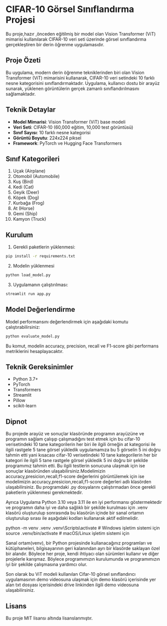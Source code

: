 # CIFAR-10 Görsel Sınıflandırma Projesi

Bu proje,hazır ,önceden eğitilmiş bir model olan Vision Transformer (ViT) mimarisi kullanılarak CIFAR-10 veri seti üzerinde görsel sınıflandırma gerçekleştiren bir derin öğrenme uygulamasıdır.

## Proje Özeti

Bu uygulama, modern derin öğrenme tekniklerinden biri olan Vision Transformer (ViT) mimarisini kullanarak, CIFAR-10 veri setindeki 10 farklı nesne kategorisini sınıflandırmaktadır. Uygulama, kullanıcı dostu bir arayüz sunarak, yüklenen görüntülerin gerçek zamanlı sınıflandırılmasını sağlamaktadır. 

## Teknik Detaylar

- **Model Mimarisi**: Vision Transformer (ViT) base modeli
- **Veri Seti**: CIFAR-10 (60,000 eğitim, 10,000 test görüntüsü)
- **Sınıf Sayısı**: 10 farklı nesne kategorisi
- **Görüntü Boyutu**: 224x224 piksel
- **Framework**: PyTorch ve Hugging Face Transformers

## Sınıf Kategorileri

1. Uçak (Airplane)
2. Otomobil (Automobile)
3. Kuş (Bird)
4. Kedi (Cat)
5. Geyik (Deer)
6. Köpek (Dog)
7. Kurbağa (Frog)
8. At (Horse)
9. Gemi (Ship)
10. Kamyon (Truck)

## Kurulum

1. Gerekli paketlerin yüklenmesi:
```bash
pip install -r requirements.txt
```
2. Modelin yüklenmesi
```bash
python load_model.py

```
3. Uygulamanın çalıştırılması:
```bash
streamlit run app.py
```

## Model Değerlendirme

Model performansını değerlendirmek için aşağıdaki komutu çalıştırabilirsiniz:
```bash
python evaluate_model.py
```

Bu komut, modelin accuracy, precision, recall ve F1-score gibi performans metriklerini hesaplayacaktır.

## Teknik Gereksinimler

- Python 3.7+
- PyTorch
- Transformers
- Streamlit
- Pillow
- scikit-learn

## Dipnot
Bu projede arayüz ve sonuçlar klasöründe programın arayüzüne ve programın sağlam çalışıp çalışmadığını test etmek için bu cifar-10 verisetindeki 10 tane kategorilerin her biri ile ilgili örneğin at kategorisi ile ilgili rastgele 5 tane görsel yükledik uygulamamıza bu 5 görselin 5 ini doğru tahmin etti yani kısacası cifar-10 verisetindeki 10 tane kategorilerin her bir kategori ile ilgili 5 tane rastgele görsel yükledik 5 ini doğru bir şekilde programımız tahmin etti. Bu ilgili testlerin sonucuna ulaşmak için ise sonuçlar klasöründen ulaşabilirsiniz.Modelimizin accuracy,presicion,recall,f1-score değerlerini görüntülemek için ise modelimizin accuracy,presicion,recall,f1-score değerleri adlı klasörden ulaşabilirsiniz. Bu programdaki .py dosyalarını çalıştırmadan önce gerekli paketlerin yüklenmesi gerekmektedir.

Ayrıca Uygulama Python 3.10 veya 3.11 ile en iyi performansı göstermektedir ve programın daha iyi ve daha sağlıklı bir şekilde kurulması için .venv klasörü oluşturulup sonrasında bu klasörün içinde bir sanal ortamın oluşturulup sırası ile aşağıdaki kodları kullanarak aktif edilmelidir. 

python -m venv .venv
.venv\Scripts\activate       # Windows işletim sistemi için
source .venv/bin/activate   # macOS/Linux işletim sistemi için

Sanal ortam(venv), bir Python projesinde kullanacağınız programları ve kütüphaneleri, bilgisayarının geri kalanından ayrı bir klasörde saklayan özel bir alandır. Böylece her proje, kendi ihtiyacı olan sürümleri kullanır ve diğer projelerle karışmaz. Böylece programımızın kurulumunda ve programımızın iyi bir şekilde çalışmasına yardımcı olur.

Son olarak bu ViT modeli kullanılan Cifar-10 görsel sınıflandırıcı uygulamasının demo videosuna ulaşmak için demo klasörü içerisinde yer alan txt dosyası içerisindeki drive linkinden ilgili demo videosuna ulaşabilirsiniz.

## Lisans

Bu proje MIT lisansı altında lisanslanmıştır. 
